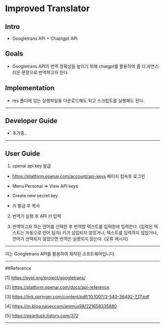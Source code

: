 # Improved Translator

## Intro
- Googletrans API + Chaptgpt API

## Goals
- Googletrans API의 번역 정확성을 높이기 위해 chatgpt를 활용하여 좀 더 자연스러운 문장으로 번역하고자 한다.

## Implementation
- res 폴더에 있는 실행파일을 다운로드해도 되고 스크립트를 실행해도 된다.

---
## Developer Guide
- 추가중..
---

## User Guide
1. openai api key 발급
- https://platform.openai.com/account/api-keys 페이지 접속후 로그인

- Menu Personal => View API keys
- Create new secret key

- 키 발급 후 복사

2. 번역기 실행 후 API 키 입력
  
3. 번역하고자 하는 언어를 선택한 후 번역할 텍스트를 입력창에 입력한다. (입력된 텍스트는 자동으로 언어 탐지)
  키가 삽입되지 않았거나, 텍스트를 입력하지 않았거나, 언어가 선택되지 않았으면 번역은 실행되지 않는다. (오류 메시지) 

---

이는 Googletrans API를 활용하여 제작된 소프트웨어입니다.

---

##Reference

[1] <https://pypi.org/project/googletrans/>

[2] <https://platform.openai.com/docs/api-reference>

[3] <https://link.springer.com/content/pdf/10.1007/3-540-36492-7_17.pdf>

[4] <https://m.blog.naver.com/animus98/221658335880>

[5] <https://pearlluck.tistory.com/372>

---

